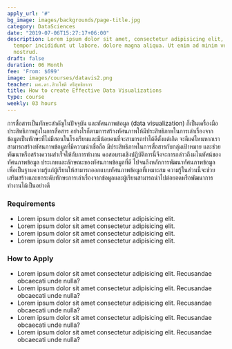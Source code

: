 ```yaml
---
apply_url: '#'
bg_image: images/backgrounds/page-title.jpg
category: DataSciences
date: "2019-07-06T15:27:17+06:00"
description: Lorem ipsum dolor sit amet, consectetur adipisicing elit, sed do eiusmod
  tempor incididunt ut labore. dolore magna aliqua. Ut enim ad minim veniam, quis
  nostrud.
draft: false
duration: 06 Month
fee: 'From: $699'
image: images/courses/datavis2.png
teacher: ผศ.ดร.สิวะโชติ ศรีสุทธิยากร
title: How to create Effective Data Visualizations
type: course
weekly: 03 hours
---
```




การสื่อสารเป็นทักษะสำคัญในปัจจุบัน และทัศนภาพข้อมูล (data visualization) ก็เป็นเครื่องมือประสิทธิภาพสูงในการสื่อสาร อย่างไรก็ตามการสร้างทัศนภาพให้มีประสิทธิภาพในการเล่าเรื่องจากข้อมูลเป็นทักษะที่ไม่มีสอนในโรงเรียนและมีน้อยคนที่จะสามารถทำได้ดีตั้งแต่เกิด จะดีแค่ไหนหากเราสามารถสร้างทัศนภาพข้อมูลที่มีความน่าเชื่อถือ มีประสิทธิภาพในการสื่อสารกับกลุ่มเป้าหมาย และช่วยพัฒนาหรือสร้างความสำเร็จให้กับการทำงาน คอสอบรมเชิงปฏิบัติการนี้จึงจะการกล่าวถึงมโนทัศน์ของทัศนภาพข้อมูล ประเภทและลักษณะของทัศนภาพข้อมูลที่ดี ไปจนถึงหลักการพัฒนาทัศนภาพข้อมูล เพื่อเป็นฐานความรู้แก่ผู้เรียนให้สามารถออกแบบทัศนภาพข้อมูลที่เหมาะสม ความรู้ในส่วนนี้จะช่วยเสริมสร้างและยกระดับทักษะการเล่าเรื่องจากข้อมูลและผู้เรียนสามารถนำไปต่อยอดหรือพัฒนาการทำงานได้เป็นอย่างดี


### Requirements

* Lorem ipsum dolor sit amet consectetur adipisicing elit.
* Lorem ipsum dolor sit amet consectetur adipisicing elit.
* Lorem ipsum dolor sit amet consectetur adipisicing elit.
* Lorem ipsum dolor sit amet consectetur adipisicing elit.


### How to Apply

* Lorem ipsum dolor sit amet consectetur adipisicing elit. Recusandae obcaecati unde nulla?
* Lorem ipsum dolor sit amet consectetur adipisicing elit. Recusandae obcaecati unde nulla?
* Lorem ipsum dolor sit amet consectetur adipisicing elit. Recusandae obcaecati unde nulla?
* Lorem ipsum dolor sit amet consectetur adipisicing elit. Recusandae obcaecati unde nulla?
* Lorem ipsum dolor sit amet consectetur adipisicing elit. Recusandae obcaecati unde nulla?


